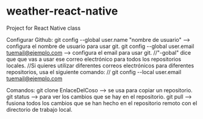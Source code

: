 # weather-react-native
Project for React Native class

Configurar Github:
git config --global user.name "nombre de usuario" --> configura el nombre de usuario para usar git.
git config --global user.email tuemail@ejemplo.com --> configura el email para usar git.
//"-gobal" dice que que vas a usar ese correo electrónico para todos los repositorios locales.
//Si quieres utilizar diferentes correos electrónicos para diferentes repositorios, usa el siguiente comando:
// git config --local user.email tuemail@ejemplo.com

Comandos: 
git clone EnlaceDelCoso --> se usa para copiar un repositorio.
git status -->  para ver los cambios que se hay en el repositorio.
git pull  --> fusiona todos los cambios que se han hecho en el repositorio remoto con el directorio de trabajo local.
